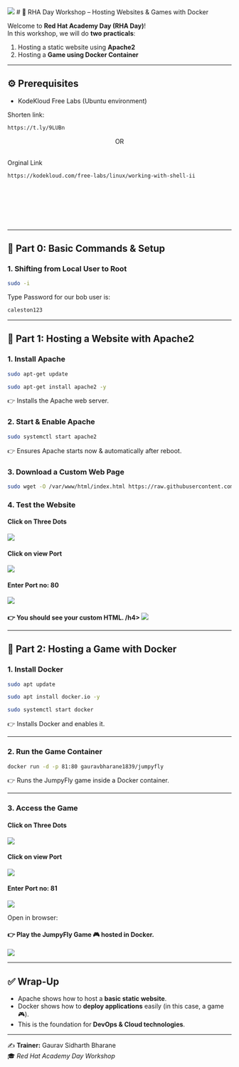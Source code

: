 <img src="images/RHA-poster.png">
# 🚀 RHA Day Workshop – Hosting Websites & Games with Docker

Welcome to **Red Hat Academy Day (RHA Day)**!  
In this workshop, we will do **two practicals**:  

1. Hosting a static website using **Apache2**  
2. Hosting a **Game using Docker Container**

---

## ⚙️ Prerequisites
- KodeKloud Free Labs (Ubuntu environment) 

Shorten link:
```bash
https://t.ly/9LUBn
```

<center>OR</center> </br>

Orginal Link
 ```bash
https://kodekloud.com/free-labs/linux/working-with-shell-ii
```

<br/>
<br/>
<br/>
<br/>
<br/>


---
## 📝 Part 0: Basic Commands & Setup

### 1. Shifting from Local User to Root
```bash
sudo -i
```
Type Password for our bob user is:
```bash
caleston123
```
---

## 📝 Part 1: Hosting a Website with Apache2

### 1. Install Apache
```bash
sudo apt-get update

```
```bash
sudo apt-get install apache2 -y
```
👉 Installs the Apache web server.  

### 2. Start & Enable Apache
```bash
sudo systemctl start apache2
```
👉 Ensures Apache starts now & automatically after reboot.  

### 3. Download a Custom Web Page
```bash
sudo wget -O /var/www/html/index.html https://raw.githubusercontent.com/Gauravbharane/RHA-DAY/refs/heads/main/index.html
```


### 4. Test the Website
<h4>Click on Three Dots</h4>
<img src="images/img1.png">
<h4>Click on view Port</h4>
<img src="images/img2.png">
<h4>Enter Port no: 80</h4>
<img src="images/img3.png">
<h4>👉 You should see your custom HTML. /h4> 
<img src="images/output1.png">


---

## 📝 Part 2: Hosting a Game with Docker

### 1. Install Docker
```bash
sudo apt update
```
```bash
sudo apt install docker.io -y
```
```bash
sudo systemctl start docker
```

👉 Installs Docker and enables it.  

---

### 2. Run the Game Container
```bash
docker run -d -p 81:80 gauravbharane1839/jumpyfly
```
👉 Runs the JumpyFly game inside a Docker container.  

---

### 3. Access the Game
<h4>Click on Three Dots</h4>
<img src="images/img1.png">
<h4>Click on view Port</h4>
<img src="images/img2.png">
<h4>Enter Port no: 81</h4>
<img src="images/img4.png">

Open in browser:  
<h4>👉 Play the <b>JumpyFly Game 🎮 </b>hosted in Docker. </h4>
<img src="images/output2.png">

---

## ✅ Wrap-Up
- Apache shows how to host a **basic static website**.  
- Docker shows how to **deploy applications** easily (in this case, a game 🎮).  
- This is the foundation for **DevOps & Cloud technologies**.  

---

✍️ **Trainer:** Gaurav Sidharth Bharane  
🎓 *Red Hat Academy Day Workshop*  
